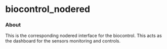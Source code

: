 biocontrol_nodered
==================

### About

This is the corresponding nodered interface for the biocontrol. This acts as the dashboard for the sensors monitoring and controls.